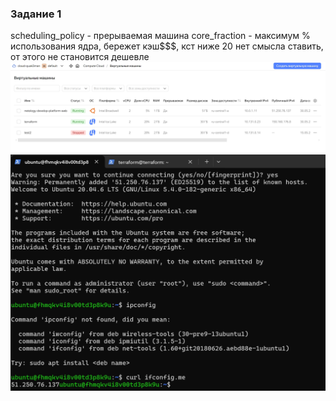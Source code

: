 ### Задание 1
scheduling_policy - прерываемая машина 
core_fraction - максимум % использования ядра, бережет кэш$$$, кст ниже 20 нет смысла ставить, от этого не становится дешевле
![Иллюстрация к проекту](https://github.com/Qu4k3m4n/dz/blob/main/images/%D0%A1%D0%BA%D1%80%D0%B8%D0%BD%D1%88%D0%BE%D1%82%2030-05-2024%20203859.jpg)
![Иллюстрация к проекту](https://github.com/Qu4k3m4n/dz/blob/main/images/%D0%A1%D0%BA%D1%80%D0%B8%D0%BD%D1%88%D0%BE%D1%82%2030-05-2024%20203242.jpg)